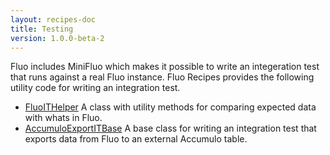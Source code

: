 ```yaml
---
layout: recipes-doc
title: Testing
version: 1.0.0-beta-2
---
```

Fluo includes MiniFluo which makes it possible to write an integeration test that
runs against a real Fluo instance.  Fluo Recipes provides the following utility
code for writing an integration test.

 * [FluoITHelper][1] A class with utility methods for comparing expected data with whats in Fluo.
 * [AccumuloExportITBase][2] A base class for writing an integration test that exports data from Fluo to an external Accumulo table.

[1]: /apidocs/fluo-recipes/1.0.0-beta-2/io/fluo/recipes/test/FluoITHelper.html
[2]: /apidocs/fluo-recipes/1.0.0-beta-2/io/fluo/recipes/test/AccumuloExportITBase.html
